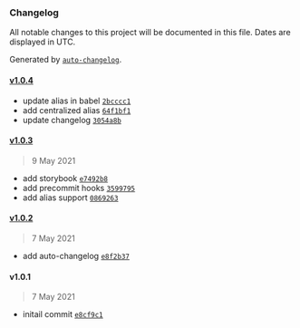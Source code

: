 ### Changelog

All notable changes to this project will be documented in this file. Dates are displayed in UTC.

Generated by [`auto-changelog`](https://github.com/CookPete/auto-changelog).

#### [v1.0.4](https://github.com/tazirahmb/react-starter/compare/v1.0.3...v1.0.4)

- update alias in babel [`2bcccc1`](https://github.com/tazirahmb/react-starter/commit/2bcccc15071c902a0628784c827df1b219299925)
- add centralized alias [`64f1bf1`](https://github.com/tazirahmb/react-starter/commit/64f1bf17ed97f5ff7b32a9f28d2cbb12bbdd5eb1)
- update changelog [`3054a8b`](https://github.com/tazirahmb/react-starter/commit/3054a8bb41a9b5de9d436b14f05d7983c217d6e1)

#### [v1.0.3](https://github.com/tazirahmb/react-starter/compare/v1.0.2...v1.0.3)

> 9 May 2021

- add storybook [`e7492b8`](https://github.com/tazirahmb/react-starter/commit/e7492b85d80aca392277bd9dd93f405099f27748)
- add precommit hooks [`3599795`](https://github.com/tazirahmb/react-starter/commit/3599795670658ed60c991813bf65e77678efd837)
- add alias support [`0869263`](https://github.com/tazirahmb/react-starter/commit/08692636f8c9f76df34b534ae68c21b254da0165)

#### [v1.0.2](https://github.com/tazirahmb/react-starter/compare/v1.0.1...v1.0.2)

> 7 May 2021

- add auto-changelog [`e8f2b37`](https://github.com/tazirahmb/react-starter/commit/e8f2b37201f0cea1bfa4a0cb8b77e41457ac74cd)

#### v1.0.1

> 7 May 2021

- initail commit [`e8cf9c1`](https://github.com/tazirahmb/react-starter/commit/e8cf9c15793af1417276f8ba4cac993b76166cf5)
